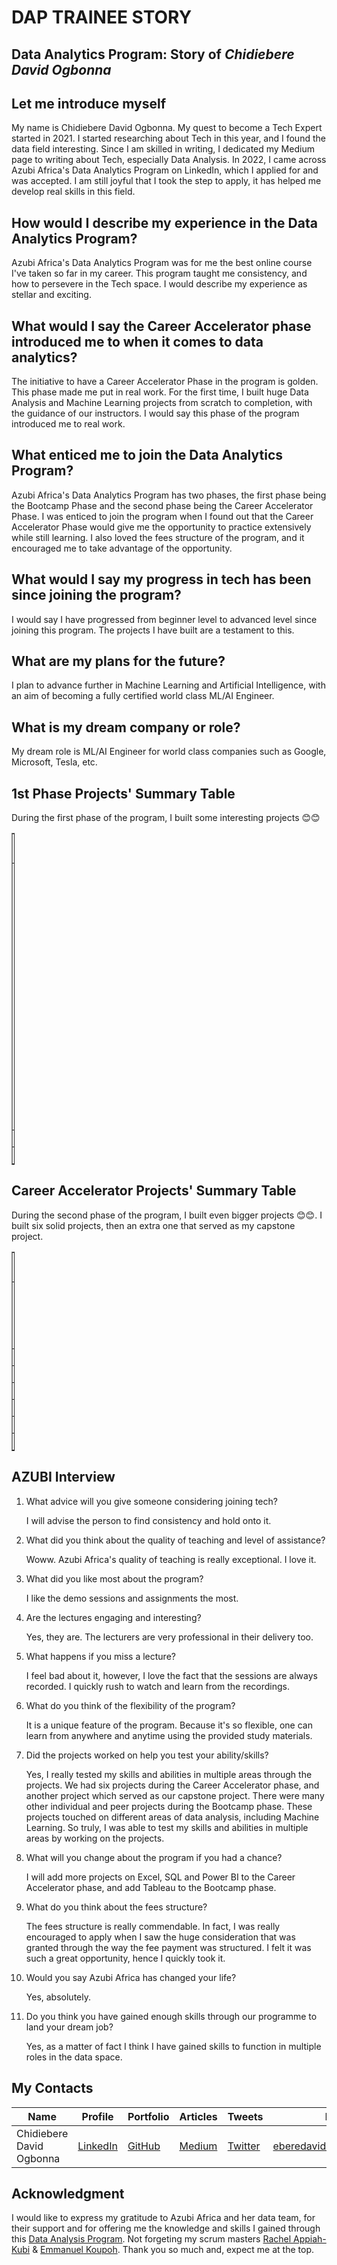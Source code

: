 # DAP TRAINEE STORY

## Data Analytics Program: Story of *Chidiebere David Ogbonna*

## Let me introduce myself
My name is Chidiebere David Ogbonna. My quest to become a Tech Expert started in 2021. I started researching about Tech in this year, and I found the data field interesting. Since I am skilled in writing, I dedicated my Medium page to writing about Tech, especially Data Analysis. In 2022, I came across Azubi Africa's Data Analytics Program on LinkedIn, which I applied for and was accepted. I am still joyful that I took the step to apply, it has helped me develop real skills in this field.

## How would I describe my experience in the Data Analytics Program? 
Azubi Africa's Data Analytics Program was for me the best online course I've taken so far in my career. This program taught me consistency, and how to persevere in the Tech space. I would describe my experience as stellar and exciting.

## What would I say the Career Accelerator phase introduced me to when it comes to data analytics? 
The initiative to have a Career Accelerator Phase in the program is golden. This phase made me put in real work. For the first time, I built huge Data Analysis and Machine Learning projects from scratch to completion, with the guidance of our instructors. I would say this phase of the program introduced me to real work.

## What enticed me to join the Data Analytics Program?
Azubi Africa's Data Analytics Program has two phases, the first phase being the Bootcamp Phase and the second phase being the Career Accelerator Phase. I was enticed to join the program when I found out that the Career Accelerator Phase would give me the opportunity to practice extensively while still learning. I also loved the fees structure of the program, and it encouraged me to take advantage of the opportunity.

## What would I say my progress in tech has been since joining the program? 
I would say I have progressed from beginner level to advanced level since joining this program. The projects I have built are a testament to this.

## What are my plans for the future?
I plan to advance further in Machine Learning and Artificial Intelligence, with an aim of becoming a fully certified world class ML/AI Engineer.

## What is my dream company or role?
My dream role is ML/AI Engineer for world class companies such as Google, Microsoft, Tesla, etc.

## 1st Phase Projects' Summary Table
During the first phase of the program, I built some interesting projects 😊😊

<table style="width: 1%;" border="1" cellpadding="1">
<tbody>
<tr>
<td>#</td>
<td>Project's Name</td>
<td>Description</td>
<td>Additional</td>
</tr>

<tr>
<td>1</td>
<td>Kofi and Brothers Company Limited</td>
<td>Kofi and Brothers Company Limited deals in the production and sale of bikes. As a data analyst, I will help the marketing manager of the company gain insights into their data.</td>
<td>This project was built with Excel and will help the company maximize revenue while delivering on their goal to provide affordable biking solutions to everyone.</td>
</tr>

<tr>
<td>2</td>
<td> </td>
<td> </td>
<td> </td>
</tr>

<tr>
<td>3</td>
<td> </td>
<td> </td>
<td> </td>
</tr>

</tbody>
</table>

## Career Accelerator Projects' Summary Table
During the second phase of the program, I built even bigger projects 😊😊. I built six solid projects, then an extra one that served as my capstone project.
<table style="width: 1%;" border="1" cellpadding="1">
<tbody>
<tr>
<td>#</td>
<td>Project's Name</td>
<td>Article</td>
<td>Deployed App</td>
<td>Repository</td>
</tr>

<tr>
<td>1</td>
<td>Indian Startup Funding Analysis</td>
<td>[INDIAN START-UP FUNDING ANALYSIS (2018–2021)](https://eberedavid.medium.com/indian-start-up-funding-analysis-2018-2021-c33583474eb7)</td>
<td></td>
<td>[Indian-Start-Up-Funding-Analysis](https://github.com/iameberedavid/Indian-Start-Up-Funding-Analysis/blob/main/Jupyter%20Notebook.ipynb)</td>
</tr>

<tr>
<td>2</td>
<td> </td>
<td> </td>
<td> </td>
<td> </td>
<td> </td>
</tr>

<tr>
<td>3</td>
<td> </td>
<td> </td>
<td> </td>
<td> </td>
<td> </td>
<td> </td>
</tr>

<tr>
<td>4</td>
<td> </td>
<td> </td>
<td> </td>
<td> </td>
<td> </td>
<td> </td>
</tr>

<tr>
<td>5</td>
<td> </td>
<td> </td>
<td> </td>
<td> </td>
<td> </td>
<td> </td>
</tr>

<tr>
<td>6</td>
<td> </td>
<td> </td>
<td> </td>
<td> </td>
<td> </td>
<td> </td>
</tr>

<tr>
<td>Capstsone</td>
<td> </td>
<td> </td>
<td> </td>
<td> </td>
<td> </td>
<td> </td>
</tr>

</tbody>
</table>

## AZUBI Interview 
1. What advice will you give someone considering joining tech? 

    I will advise the person to find consistency and hold onto it.

2. What did you think about the quality of teaching and level of assistance? 

    Woww. Azubi Africa's quality of teaching is really exceptional. I love it.

3. What did you like most about the program? 

    I like the demo sessions and assignments the most.

4. Are the lectures engaging and interesting? 

    Yes, they are. The lecturers are very professional in their delivery too.

5. What happens if you miss a lecture? 

    I feel bad about it, however, I love the fact that the sessions are always recorded. I quickly rush to watch and learn from the recordings.

6. What do you think of the flexibility of the program? 

    It is a unique feature of the program. Because it's so flexible, one can learn from anywhere and anytime using the provided study materials.

7. Did the projects worked on help you test your ability/skills? 

    Yes, I really tested my skills and abilities in multiple areas through the projects. We had six projects during the Career Accelerator phase, and another project which served as our capstone project. There were many other individual and peer projects during the Bootcamp phase. These projects touched on different areas of data analysis, including Machine Learning. So truly, I was able to test my skills and abilities in multiple areas by working on the projects.

8. What will you change about the program if you had a chance? 

    I will add more projects on Excel, SQL and Power BI to the Career Accelerator phase, and add Tableau to the Bootcamp phase.

9. What do you think about the fees structure? 

    The fees structure is really commendable. In fact, I was really encouraged to apply when I saw the huge consideration that was granted through the way the fee payment was structured. I felt it was such a great opportunity, hence I quickly took it.

10. Would you say Azubi Africa has changed your life? 

    Yes, absolutely.

11. Do you think you have gained enough skills through our programme to land your dream job? 

    Yes, as a matter of fact I think I have gained skills to function in multiple roles in the data space.

## My Contacts
| Name | Profile | Portfolio | Articles | Tweets | Email |
| ---- | ------- | --------- | -------- | ------ | ----- |
| Chidiebere David Ogbonna | [LinkedIn](https://www.linkedin.com/in/chidieberedavidogbonna/) | [GitHub](https://github.com/iameberedavid) | [Medium](https://eberedavid.medium.com) | [Twitter](https://twitter.com/iameberedavid) | eberedavid326@gmail.com |

## Acknowledgment
I would like to express my gratitude to Azubi Africa and her data team, for their support and for offering me the knowledge and skills I gained through this [Data Analysis Program](https://www.azubiafrica.org/data-analytics). Not forgeting my scrum masters [Rachel Appiah-Kubi](https://www.linkedin.com/in/racheal-appiah-kubi/) & [Emmanuel Koupoh](https://github.com/eaedk). Thank you so much and, expect me at the top.